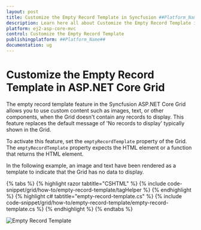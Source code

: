 ```yaml
---
layout: post
title: Customize the Empty Record Template in Syncfusion ##Platform_Name## Grid Component
description: Learn here all about Customize the Empty Record Template in Syncfusion ##Platform_Name## Grid component of Syncfusion Essential JS 2 and more.
platform: ej2-asp-core-mvc
control: Customize the Empty Record Template
publishingplatform: ##Platform_Name##
documentation: ug
---
```


# Customize the Empty Record Template in ASP.NET Core Grid

The empty record template feature in the Syncfusion ASP.NET Core Grid allows you to use custom content such as images, text, or other components, when the Grid doesn't contain any records to display. This feature replaces the default message of 'No records to display' typically shown in the Grid.

To activate this feature, set the `emptyRecordTemplate` property of the Grid. The `emptyRecordTemplate` property expects the HTML element or a function that returns the HTML element.

In the following example, an image and text have been rendered as a template to indicate that the Grid has no data to display.


{% tabs %}
{% highlight razor tabtitle="CSHTML" %}
{% include code-snippet/grid/how-to/empty-record-template/tagHelper %}
{% endhighlight %}
{% highlight c# tabtitle="empty-record-template.cs" %}
{% include code-snippet/grid/how-to/empty-record-template/empty-record-template.cs %}
{% endhighlight %}
{% endtabs %}

![Empty Record Template](../images/customer-loop.png)
